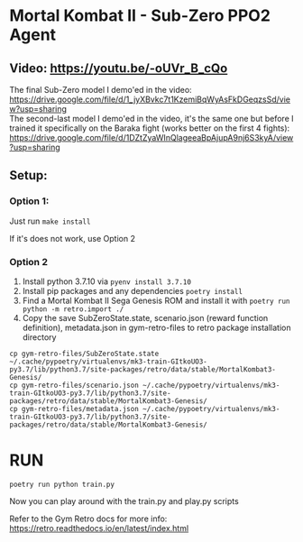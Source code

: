 # Mortal Kombat II - Sub-Zero PPO2 Agent

## Video: https://youtu.be/-oUVr_B_cQo

The final Sub-Zero model I demo'ed in the video: https://drive.google.com/file/d/1_jyXBvkc7t1KzemiBqWyAsFkDGeqzsSd/view?usp=sharing  
The second-last model I demo'ed in the video, it's the same one but before I trained it specifically on the Baraka fight (works better on the first 4 fights): https://drive.google.com/file/d/1DZtZyaWInQlageeaBpAjupA9nj6S3kyA/view?usp=sharing

## Setup:

### Option 1:

Just run `make install`

If it's does not work, use Option 2

### Option 2

1. Install python 3.7.10 via `pyenv install 3.7.10`
3. Install pip packages and any dependencies `poetry install`
4. Find a Mortal Kombat II Sega Genesis ROM and install it with ```poetry run python -m retro.import ./```
5. Copy the save SubZeroState.state, scenario.json (reward function definition), metadata.json in gym-retro-files to retro package installation directory

```
cp gym-retro-files/SubZeroState.state ~/.cache/pypoetry/virtualenvs/mk3-train-GItkoUO3-py3.7/lib/python3.7/site-packages/retro/data/stable/MortalKombat3-Genesis/
cp gym-retro-files/scenario.json ~/.cache/pypoetry/virtualenvs/mk3-train-GItkoUO3-py3.7/lib/python3.7/site-packages/retro/data/stable/MortalKombat3-Genesis/
cp gym-retro-files/metadata.json ~/.cache/pypoetry/virtualenvs/mk3-train-GItkoUO3-py3.7/lib/python3.7/site-packages/retro/data/stable/MortalKombat3-Genesis/
```

# RUN

```
poetry run python train.py
```


Now you can play around with the train.py and play.py scripts

Refer to the Gym Retro docs for more info: https://retro.readthedocs.io/en/latest/index.html
